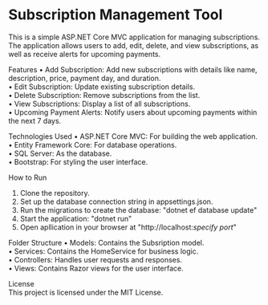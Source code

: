 # Subscription Management Tool


This is a simple ASP.NET Core MVC application for managing subscriptions. The application allows users to add, edit, delete, and view subscriptions, as well as receive alerts for upcoming payments.

Features
  •	Add Subscription: Add new subscriptions with details like name, description, price, payment day, and duration. <br>
  •	Edit Subscription: Update existing subscription details. <br>
  •	Delete Subscription: Remove subscriptions from the list. <br>
  •	View Subscriptions: Display a list of all subscriptions. <br>
  •	Upcoming Payment Alerts: Notify users about upcoming payments within the next 7 days. <br>
  
Technologies Used
  •	ASP.NET Core MVC: For building the web application. <br>
  •	Entity Framework Core: For database operations. <br>
  •	SQL Server: As the database. <br>
  •	Bootstrap: For styling the user interface. <br>
  
How to Run
  1.	Clone the repository.
  2.	Set up the database connection string in appsettings.json.
  3.	Run the migrations to create the database: "dotnet ef database update"
  4.	Start the application: "dotnet run"
  5.	Open apllication in your browser at "http://localhost:*specify port*"

Folder Structure
  •	Models: Contains the Subsription model. <br>
  •	Services: Contains the HomeService for business logic. <br>
  •	Controllers: Handles user requests and responses. <br>
  •	Views: Contains Razor views for the user interface. <br>
  
License <br>
This project is licensed under the MIT License.
